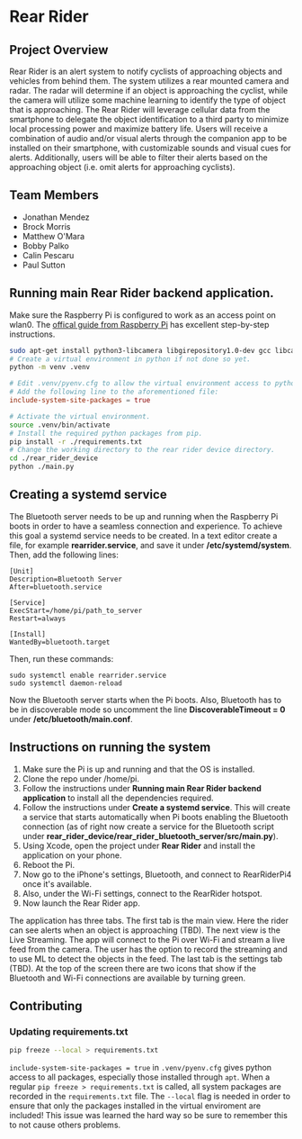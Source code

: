 # Rear Rider

## Project Overview

Rear Rider is an alert system to notify cyclists of approaching objects and vehicles from behind them. The system utilizes a rear mounted camera and radar. The radar will determine if an object is approaching the cyclist, while the camera will utilize some machine learning to identify the type of object that is approaching. The Rear Rider will leverage cellular data from the smartphone to delegate the object identification to a third party to minimize local processing power and maximize battery life. Users will receive a combination of audio and/or visual alerts through the companion app to be installed on their smartphone, with customizable sounds and visual cues for alerts. Additionally, users will be able to filter their alerts based on the approaching object (i.e. omit alerts for approaching cyclists).

## Team Members

- Jonathan Mendez
- Brock Morris
- Matthew O'Mara
- Bobby Palko
- Calin Pescaru
- Paul Sutton

## Running main Rear Rider backend application.

Make sure the Raspberry Pi is configured to work as an access point on wlan0. The [offical guide from Raspberry Pi](https://www.raspberrypi.com/documentation/computers/configuration.html#setting-up-a-routed-wireless-access-point) has excellent step-by-step instructions.

```bash
sudo apt-get install python3-libcamera libgirepository1.0-dev gcc libcairo2-dev pkg-config python3-dev python3-venv gir1.2-gtk-3.0 libglib2.0-dev libdbus-1-dev libcap-dev
# Create a virtual environment in python if not done so yet.
python -m venv .venv
```

```conf
# Edit .venv/pyenv.cfg to allow the virtual environment access to python packages downloaded from `apt-get install`.
# Add the following line to the aforementioned file:
include-system-site-packages = true
```

```bash
# Activate the virtual environment.
source .venv/bin/activate
# Install the required python packages from pip.
pip install -r ./requirements.txt
# Change the working directory to the rear rider device directory.
cd ./rear_rider_device
python ./main.py
```

## Creating a systemd service

The Bluetooth server needs to be up and running when the Raspberry Pi boots in order to have a seamless connection and experience. To achieve this goal a systemd service needs to be created.
In a text editor create a file, for example **rearrider.service**, and save it under **/etc/systemd/system**. Then, add the following lines:

	[Unit]
	Description=Bluetooth Server
	After=bluetooth.service

	[Service]
	ExecStart=/home/pi/path_to_server
	Restart=always

	[Install]
	WantedBy=bluetooth.target

Then, run these commands:

	sudo systemctl enable rearrider.service
	sudo systemctl daemon-reload

Now the Bluetooth server starts when the Pi boots. Also, Bluetooth has to be in discoverable mode so uncomment the line **DiscoverableTimeout = 0** under **/etc/bluetooth/main.conf**.

## Instructions on running the system

1. Make sure the Pi is up and running and that the OS is installed.
2. Clone the repo under /home/pi.
3. Follow the instructions under **Running main Rear Rider backend application** to install all the dependencies required.
4. Follow the instructions under **Create a systemd service**. This will create a service that starts automatically when Pi boots enabling the Bluetooth connection (as of right now create a service for the Bluetooth script under **rear_rider_device/rear_rider_bluetooth_server/src/main.py**).
5. Using Xcode, open the project under **Rear Rider** and install the application on your phone.
6. Reboot the Pi.
7. Now go to the iPhone's settings, Bluetooth, and connect to RearRiderPi4 once it's available.
8. Also, under the Wi-Fi settings, connect to the RearRider hotspot.
9. Now launch the Rear Rider app.

The application has three tabs. The first tab is the main view. Here the rider can see alerts when an object is approaching (TBD). The next view is the Live Streaming. The app will connect to the Pi over Wi-Fi and stream a live feed from the camera. The user has the option to record the streaming and to use ML to detect the objects in the feed. The last tab is the settings tab (TBD). At the top of the screen there are two icons that show if the Bluetooth and Wi-Fi connections are available by turning green.

## Contributing

### Updating requirements.txt

```bash
pip freeze --local > requirements.txt
```

`include-system-site-packages = true` in `.venv/pyenv.cfg` gives python access to all packages, especially those installed through `apt`. When a regular `pip freeze > requirements.txt` is called, all system packages are recorded in the `requirements.txt` file. The `--local` flag is needed in order to ensure that only the packages installed in the virtual enviroment are included! This issue was learned the hard way so be sure to remember this to not cause others problems.
